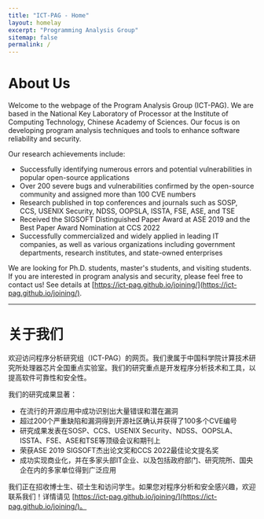 ```yaml
---
title: "ICT-PAG - Home"
layout: homelay
excerpt: "Programming Analysis Group"
sitemap: false
permalink: /
---
```


# About Us

Welcome to the webpage of the Program Analysis Group (ICT-PAG). We are based in the National Key Laboratory of Processor  at the Institute of Computing Technology, Chinese Academy of Sciences. Our focus is on developing program analysis techniques and tools to enhance software reliability and security.

Our research achievements include:
- Successfully identifying numerous errors and potential vulnerabilities in popular open-source applications
- Over 200 severe bugs and vulnerabilities confirmed by the open-source community and assigned more than 100 CVE numbers
- Research published in top conferences and journals such as SOSP, CCS, USENIX Security, NDSS, OOPSLA, ISSTA, FSE, ASE, and TSE
- Received the SIGSOFT Distinguished Paper Award at ASE 2019 and the Best Paper Award Nomination at CCS 2022
- Successfully commercialized and widely applied in leading IT companies, as well as various organizations including government departments, research institutes, and state-owned enterprises

We are looking for  Ph.D. students, master's students, and visiting students. If you are interested in program analysis and security, please feel free to contact us! See details at [https://ict-pag.github.io/joining/](https://ict-pag.github.io/joining/).

---

# 关于我们

欢迎访问程序分析研究组（ICT-PAG）的网页。我们隶属于中国科学院计算技术研究所处理器芯片全国重点实验室。我们的研究重点是开发程序分析技术和工具，以提高软件可靠性和安全性。

我们的研究成果显著：
- 在流行的开源应用中成功识别出大量错误和潜在漏洞
- 超过200个严重缺陷和漏洞得到开源社区确认并获得了100多个CVE编号
- 研究成果发表在SOSP、CCS、USENIX Security、NDSS、OOPSLA、ISSTA、FSE、ASE和TSE等顶级会议和期刊上
- 荣获ASE 2019 SIGSOFT杰出论文奖和CCS 2022最佳论文提名奖
- 成功实现商业化，并在多家头部IT企业、以及包括政府部门、研究院所、国央企在内的多家单位得到广泛应用

我们正在招收博士生、硕士生和访问学生。如果您对程序分析和安全感兴趣，欢迎联系我们！详情请见 [https://ict-pag.github.io/joining/](https://ict-pag.github.io/joining/)。

<!-- - **Program Analysis**, -->

